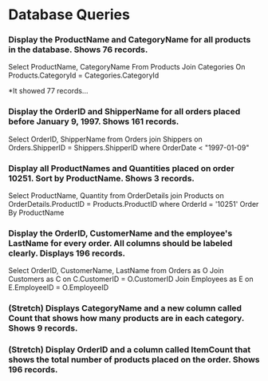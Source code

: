 # Database Queries

### Display the ProductName and CategoryName for all products in the database. Shows 76 records.

Select ProductName, CategoryName From Products Join Categories On Products.CategoryId = Categories.CategoryId

*It showed 77 records...

### Display the OrderID and ShipperName for all orders placed before January 9, 1997. Shows 161 records.

Select OrderID, ShipperName from Orders join Shippers on Orders.ShipperID = Shippers.ShipperID where OrderDate < "1997-01-09"

### Display all ProductNames and Quantities placed on order 10251. Sort by ProductName. Shows 3 records.

Select ProductName, Quantity from OrderDetails join Products on OrderDetails.ProductID = Products.ProductID where OrderId = '10251' Order By ProductName

### Display the OrderID, CustomerName and the employee's LastName for every order. All columns should be labeled clearly. Displays 196 records.

Select OrderID, CustomerName, LastName from Orders as O
Join Customers as C on C.CustomerID = O.CustomerID
Join Employees as E on E.EmployeeID = O.EmployeeID

### (Stretch)  Displays CategoryName and a new column called Count that shows how many products are in each category. Shows 9 records.

### (Stretch) Display OrderID and a  column called ItemCount that shows the total number of products placed on the order. Shows 196 records. 